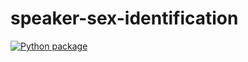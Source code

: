 # speaker-sex-identification
[![Python package](https://github.com/BartekBanachowicz/speaker-sex-identification/actions/workflows/python-package.yml/badge.svg?branch=main)](https://github.com/BartekBanachowicz/speaker-sex-identification/actions/workflows/python-package.yml)
